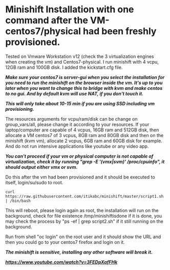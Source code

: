# Minishift Installation with one command after the VM-centos7/physical had been freshly provisioned.

Tested on Vmware Workstation v12 (check the 3 virtualization engines when creating the vm) and Centos7-physical.  I run minishift with 4 vcpu, 12GB ram and 100GB disk.  I added the kickstart.cfg file.

***Make sure your centos7 is server-gui when you select the installation for you need to run the minishift on the browser inside the vm. It's up to you later when you want to change this to bridge with kvm and make centos to no gui.  And by default kvm will use NAT, if you don't touch it.***

***This will only take about 10-15 min if you are using SSD including vm provisioning.***

The resources arguments for vcpu/ram/disk can be change on group_vars/all, please change it according to your resources.  If your laptop/computer are capable of 4 vcpus, 16GB ram and 512GB disk, then allocate a VM centos7 of 3 vcpus, 8GB ram and 80GB disk and then on the minishift (kvm vm), allocate 2 vcpus, 6GB ram and 60GB disk for example.  And do not run intensive applications like youtube or any video app.

***You can't proceed if your vm or physical computer is not capable of virtualization, check it by running "grep -E '(vmx|svm)' /proc/cpuinfo", it should output either vmx or svm.***

Do this after the vm had been provisioned and it should be executed to itself, login/su/sudo to root.

```
curl https://raw.githubusercontent.com/itikabc/minishift/master/script1.sh | /bin/bash
```

This will reboot, please login again as root, the installation will run on the background, 
check for file existence /tmp/minishiftisdone if it is done, 
you may check the process by "ps -ef | grep script2.sh" if it still running on the background.
 
Run from shell "oc login" on the root user and it should show the URL and then you could go to your centos7 firefox and login on it.

***The minishift is sensitive, installing any other software will break it.***

***https://www.youtube.com/watch?v=3FEDpXafFHk***
